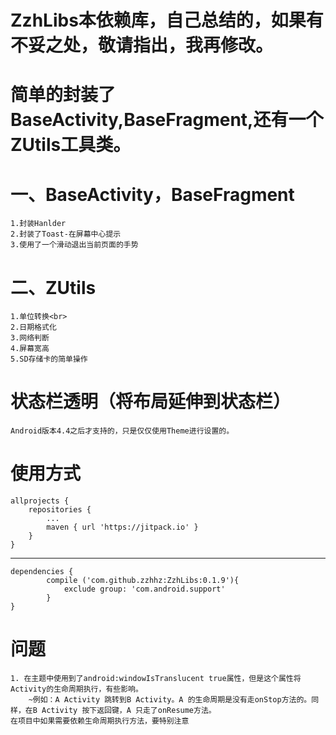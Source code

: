 #
# ZzhLibs本依赖库，自己总结的，如果有不妥之处，敬请指出，我再修改。
# 简单的封装了BaseActivity,BaseFragment,还有一个ZUtils工具类。
# 一、BaseActivity，BaseFragment
    1.封装Hanlder
    2.封装了Toast-在屏幕中心提示
    3.使用了一个滑动退出当前页面的手势
# 二、ZUtils
    1.单位转换<br>
    2.日期格式化
    3.网络判断
    4.屏幕宽高
    5.SD存储卡的简单操作
# 状态栏透明（将布局延伸到状态栏）
    Android版本4.4之后才支持的，只是仅仅使用Theme进行设置的。
# 使用方式
    allprojects {
		repositories {
			...
			maven { url 'https://jitpack.io' }
		}
	}
-----------
    dependencies {
	        compile ('com.github.zzhhz:ZzhLibs:0.1.9'){
                exclude group: 'com.android.support'
	        }
	}
# 问题
    1. 在主题中使用到了android:windowIsTranslucent true属性，但是这个属性将Activity的生命周期执行，有些影响。
        ~例如：A Activity 跳转到B Activity。A 的生命周期是没有走onStop方法的。同样，在B Activity 按下返回键，A 只走了onResume方法。
    在项目中如果需要依赖生命周期执行方法，要特别注意



